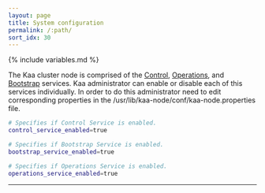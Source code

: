 ```yaml
---
layout: page
title: System configuration
permalink: /:path/
sort_idx: 30
---
```


{% include variables.md %}

The Kaa cluster node is comprised of the [Control]({{root_url}}Glossary/#control-service), [Operations]({{root_url}}Glossary/#operations-service), and [Bootstrap]({{root_url}}Glossary/#bootstrap-service) services.
Kaa administrator can enable or disable each of this services individually.
In order to do this administrator need to edit corresponding properties in the /usr/lib/kaa-node/conf/kaa-node.properties file.


``` bash 
# Specifies if Control Service is enabled.
control_service_enabled=true

# Specifies if Bootstrap Service is enabled.
bootstrap_service_enabled=true

# Specifies if Operations Service is enabled.
operations_service_enabled=true
```


---
